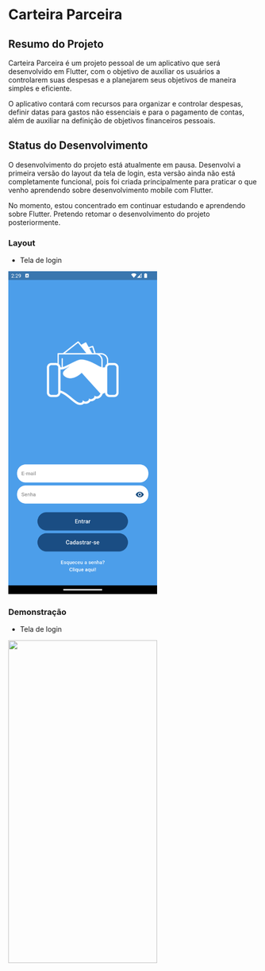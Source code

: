 # Carteira Parceira

## Resumo do Projeto
Carteira Parceira é um projeto pessoal de um aplicativo que será desenvolvido em Flutter, com o objetivo de auxiliar os usuários a controlarem suas despesas e a planejarem seus objetivos de maneira simples e eficiente.

O aplicativo contará com recursos para organizar e controlar despesas, definir datas para gastos não essenciais e para o pagamento de contas, além de auxiliar na definição de objetivos financeiros pessoais.

## Status do Desenvolvimento
O desenvolvimento do projeto está atualmente em pausa. Desenvolvi a primeira versão do layout da tela de login, esta versão ainda não está completamente funcional, pois foi criada principalmente para praticar o que venho aprendendo sobre desenvolvimento mobile com Flutter.

No momento, estou concentrado em continuar estudando e aprendendo sobre Flutter. Pretendo retomar o desenvolvimento do projeto posteriormente.

### Layout
- Tela de login
<img src="https://github.com/devnatanaelsantos/assets/blob/main/carteira_parceira/login1.png" width=300 height='650'>

### Demonstração
- Tela de login
<img src="https://github.com/devnatanaelsantos/assets/blob/main/carteira_parceira/login_gif.gif" width=300 height='650'>

